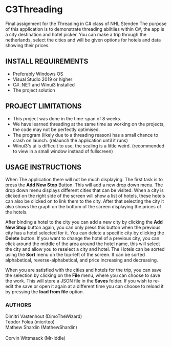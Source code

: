 # C3Threading
Final assignment for the Threading in C# class of NHL Stenden
The purpose of this application is to demonstrate threading abiltiies within C#, the app is a city destination and hotel picker. You can make a trip through the netherlands, select the cities and will be given options for hotels and data showing their prices.

## INSTALL REQUIREMENTS
* Preferably Windows OS
* Visual Studio 2019 or higher
* C# .NET and Winui3 Installed
* The project solution

## PROJECT LIMITATIONS
* This project was done in the time-span of 8 weeks.
* We have learned threading at the same time as working on the projects, the code may not be perfectly optimised.
* The program (likely due to a threading reason) has a small chance to crash on launch. (relaunch the application until it runs)
* Winui3's ui is difficult to use, the scaling is a little weird. (recommended to view in a small window instead of fullscreen)

## USAGE INSTRUCTIONS

When The application there will not be much displaying. The first task is to press the __Add New Stop__ Button. This will add a new drop down menu. The drop down menu displays different cities that can be visited. When a city is clicked on the right side of the screen will show a list of hotels, these hotels can also be clicked on to link them to the city. After that selecting the city it also shows the graph on the bottom of the screen displaying the prices of the hotels.

After binding a hotel to the city you can add a new city by clicking the __Add New Stop__ button again, you can only press this button when the previous city has a hotel selected for it.
You can delete a specific city by clicking the __Delete__ button.
If you want to change the hotel of a previous city, you can click around the middle of the area around the hotel name, this will select the city and allow you to reselect a city and hotel.
The Hotels can be sorted using the __Sort__ menu on the top-left of the screen. It can be sorted alphabetical, reverse-alphabetical, and price increasing and decreasing.

When you are satisfied with the cities and hotels for the trip, you can save the selection by clicking on the __File__ menu, where you can choose to save the work. This will store a JSON file in the __Saves__ folder. If you wish to re-edit the save or open it again at a different time you can choose to reload it by pressing the __load from file__ option.

### AUTHORS
Dimitri Vastenhout (DimoTheWizard)<br>
Teodor Folea (micriteo)<br>
Mathew Shardin (MathewShardin)<br>	
Corvin Wittmaack (Mr-Iddle)<br>
